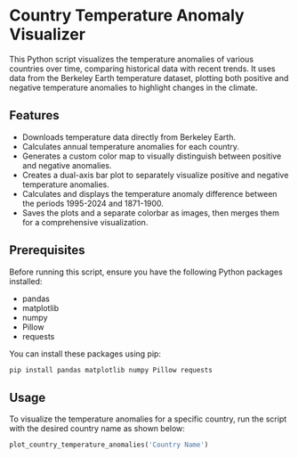 # Country Temperature Anomaly Visualizer

This Python script visualizes the temperature anomalies of various countries over time, comparing historical data with recent trends. It uses data from the Berkeley Earth temperature dataset, plotting both positive and negative temperature anomalies to highlight changes in the climate.

## Features

- Downloads temperature data directly from Berkeley Earth.
- Calculates annual temperature anomalies for each country.
- Generates a custom color map to visually distinguish between positive and negative anomalies.
- Creates a dual-axis bar plot to separately visualize positive and negative temperature anomalies.
- Calculates and displays the temperature anomaly difference between the periods 1995-2024 and 1871-1900.
- Saves the plots and a separate colorbar as images, then merges them for a comprehensive visualization.

## Prerequisites

Before running this script, ensure you have the following Python packages installed:

- pandas
- matplotlib
- numpy
- Pillow
- requests

You can install these packages using pip:

```bash
pip install pandas matplotlib numpy Pillow requests
```
## Usage

To visualize the temperature anomalies for a specific country, run the script with the desired country name as shown below:

```python
plot_country_temperature_anomalies('Country Name')
```
